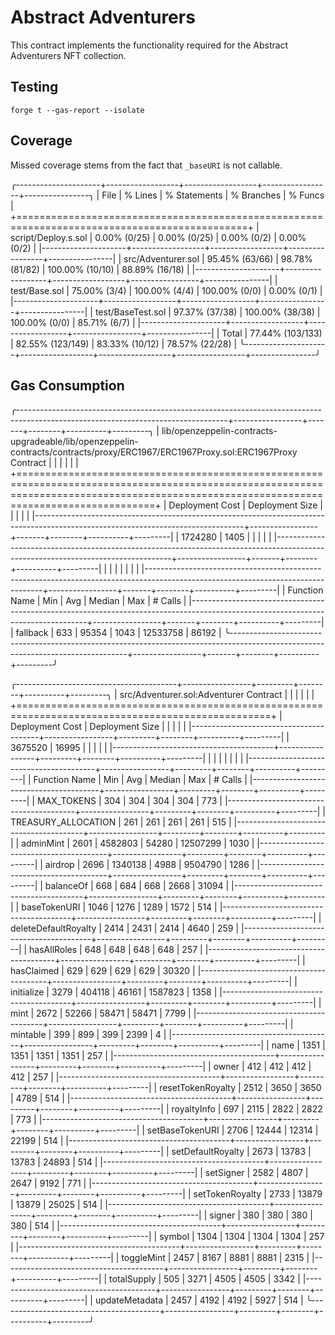 # Abstract Adventurers

This contract implements the functionality required for the Abstract Adventurers NFT collection.

## Testing

`forge t --gas-report --isolate`

## Coverage

Missed coverage stems from the fact that `_baseURI` is not callable.

╭---------------------+------------------+------------------+-----------------+----------------╮
| File                | % Lines          | % Statements     | % Branches      | % Funcs        |
+==============================================================================================+
| script/Deploy.s.sol | 0.00% (0/25)     | 0.00% (0/25)     | 0.00% (0/2)     | 0.00% (0/2)    |
|---------------------+------------------+------------------+-----------------+----------------|
| src/Adventurer.sol  | 95.45% (63/66)   | 98.78% (81/82)   | 100.00% (10/10) | 88.89% (16/18) |
|---------------------+------------------+------------------+-----------------+----------------|
| test/Base.sol       | 75.00% (3/4)     | 100.00% (4/4)    | 100.00% (0/0)   | 0.00% (0/1)    |
|---------------------+------------------+------------------+-----------------+----------------|
| test/BaseTest.sol   | 97.37% (37/38)   | 100.00% (38/38)  | 100.00% (0/0)   | 85.71% (6/7)   |
|---------------------+------------------+------------------+-----------------+----------------|
| Total               | 77.44% (103/133) | 82.55% (123/149) | 83.33% (10/12)  | 78.57% (22/28) |
╰---------------------+------------------+------------------+-----------------+----------------╯

## Gas Consumption

╭----------------------------------------------------------------------------------------------------------------------------------+-----------------+-------+--------+----------+---------╮
| lib/openzeppelin-contracts-upgradeable/lib/openzeppelin-contracts/contracts/proxy/ERC1967/ERC1967Proxy.sol:ERC1967Proxy Contract |                 |       |        |          |         |
+==========================================================================================================================================================================================+
| Deployment Cost                                                                                                                  | Deployment Size |       |        |          |         |
|----------------------------------------------------------------------------------------------------------------------------------+-----------------+-------+--------+----------+---------|
| 1724280                                                                                                                          | 1405            |       |        |          |         |
|----------------------------------------------------------------------------------------------------------------------------------+-----------------+-------+--------+----------+---------|
|                                                                                                                                  |                 |       |        |          |         |
|----------------------------------------------------------------------------------------------------------------------------------+-----------------+-------+--------+----------+---------|
| Function Name                                                                                                                    | Min             | Avg   | Median | Max      | # Calls |
|----------------------------------------------------------------------------------------------------------------------------------+-----------------+-------+--------+----------+---------|
| fallback                                                                                                                         | 633             | 95354 | 1043   | 12533758 | 86192   |
╰----------------------------------------------------------------------------------------------------------------------------------+-----------------+-------+--------+----------+---------╯

╭----------------------------------------+-----------------+---------+--------+----------+---------╮
| src/Adventurer.sol:Adventurer Contract |                 |         |        |          |         |
+==================================================================================================+
| Deployment Cost                        | Deployment Size |         |        |          |         |
|----------------------------------------+-----------------+---------+--------+----------+---------|
| 3675520                                | 16995           |         |        |          |         |
|----------------------------------------+-----------------+---------+--------+----------+---------|
|                                        |                 |         |        |          |         |
|----------------------------------------+-----------------+---------+--------+----------+---------|
| Function Name                          | Min             | Avg     | Median | Max      | # Calls |
|----------------------------------------+-----------------+---------+--------+----------+---------|
| MAX_TOKENS                             | 304             | 304     | 304    | 304      | 773     |
|----------------------------------------+-----------------+---------+--------+----------+---------|
| TREASURY_ALLOCATION                    | 261             | 261     | 261    | 261      | 515     |
|----------------------------------------+-----------------+---------+--------+----------+---------|
| adminMint                              | 2601            | 4582803 | 54280  | 12507299 | 1030    |
|----------------------------------------+-----------------+---------+--------+----------+---------|
| airdrop                                | 2696            | 1340138 | 4988   | 9504790  | 1286    |
|----------------------------------------+-----------------+---------+--------+----------+---------|
| balanceOf                              | 668             | 684     | 668    | 2668     | 31094   |
|----------------------------------------+-----------------+---------+--------+----------+---------|
| baseTokenURI                           | 1046            | 1276    | 1289   | 1572     | 514     |
|----------------------------------------+-----------------+---------+--------+----------+---------|
| deleteDefaultRoyalty                   | 2414            | 2431    | 2414   | 4640     | 259     |
|----------------------------------------+-----------------+---------+--------+----------+---------|
| hasAllRoles                            | 648             | 648     | 648    | 648      | 257     |
|----------------------------------------+-----------------+---------+--------+----------+---------|
| hasClaimed                             | 629             | 629     | 629    | 629      | 30320   |
|----------------------------------------+-----------------+---------+--------+----------+---------|
| initialize                             | 3279            | 404118  | 46161  | 1587823  | 1358    |
|----------------------------------------+-----------------+---------+--------+----------+---------|
| mint                                   | 2672            | 52266   | 58471  | 58471    | 7799    |
|----------------------------------------+-----------------+---------+--------+----------+---------|
| mintable                               | 399             | 899     | 399    | 2399     | 4       |
|----------------------------------------+-----------------+---------+--------+----------+---------|
| name                                   | 1351            | 1351    | 1351   | 1351     | 257     |
|----------------------------------------+-----------------+---------+--------+----------+---------|
| owner                                  | 412             | 412     | 412    | 412      | 257     |
|----------------------------------------+-----------------+---------+--------+----------+---------|
| resetTokenRoyalty                      | 2512            | 3650    | 3650   | 4789     | 514     |
|----------------------------------------+-----------------+---------+--------+----------+---------|
| royaltyInfo                            | 697             | 2115    | 2822   | 2822     | 773     |
|----------------------------------------+-----------------+---------+--------+----------+---------|
| setBaseTokenURI                        | 2706            | 12444   | 12314  | 22199    | 514     |
|----------------------------------------+-----------------+---------+--------+----------+---------|
| setDefaultRoyalty                      | 2673            | 13783   | 13783  | 24893    | 514     |
|----------------------------------------+-----------------+---------+--------+----------+---------|
| setSigner                              | 2582            | 4807    | 2647   | 9192     | 771     |
|----------------------------------------+-----------------+---------+--------+----------+---------|
| setTokenRoyalty                        | 2733            | 13879   | 13879  | 25025    | 514     |
|----------------------------------------+-----------------+---------+--------+----------+---------|
| signer                                 | 380             | 380     | 380    | 380      | 514     |
|----------------------------------------+-----------------+---------+--------+----------+---------|
| symbol                                 | 1304            | 1304    | 1304   | 1304     | 257     |
|----------------------------------------+-----------------+---------+--------+----------+---------|
| toggleMint                             | 2457            | 8167    | 8881   | 8881     | 2315    |
|----------------------------------------+-----------------+---------+--------+----------+---------|
| totalSupply                            | 505             | 3271    | 4505   | 4505     | 3342    |
|----------------------------------------+-----------------+---------+--------+----------+---------|
| updateMetadata                         | 2457            | 4192    | 4192   | 5927     | 514     |
╰----------------------------------------+-----------------+---------+--------+----------+---------╯
